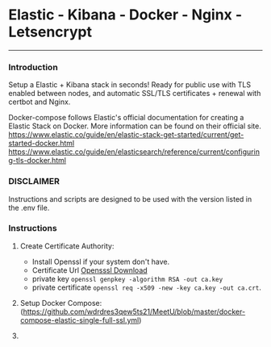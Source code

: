 # Elastic - Kibana - Docker - Nginx - Letsencrypt

---

### Introduction

Setup a Elastic + Kibana stack in seconds! Ready for public use with TLS enabled between nodes, and automatic SSL/TLS certificates + renewal with certbot and Nginx.

Docker-compose follows Elastic's official documentation for creating a Elastic Stack on Docker. More information can be found on their official site.
https://www.elastic.co/guide/en/elastic-stack-get-started/current/get-started-docker.html
https://www.elastic.co/guide/en/elasticsearch/reference/current/configuring-tls-docker.html

### DISCLAIMER

Instructions and scripts are designed to be used with the version listed in the .env file.

### Instructions

1. Create Certificate Authority:
   - Install Openssl if your system don't have.
   - Certificate Url [Opensssl Download](https://knowledge.digicert.com/solution/generate-a-certificate-signing-request-using-openssl-on-microsoft-windows-system)
   - private key
   `openssl genpkey -algorithm RSA -out ca.key`
   - private certificate
   `openssl req -x509 -new -key ca.key -out ca.crt`.

2.  Setup Docker Compose: (https://github.com/wdrdres3qew5ts21/MeetU/blob/master/docker-compose-elastic-single-full-ssl.yml)
   
3.  
